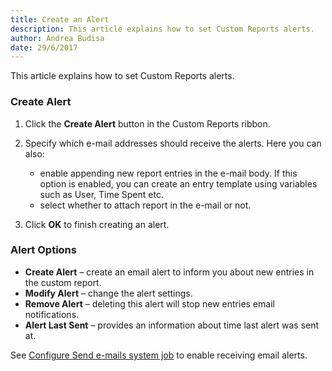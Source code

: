 ```yaml
---
title: Create an Alert 
description: This article explains how to set Custom Reports alerts.
author: Andrea Budisa
date: 29/6/2017
---
```

This article explains how to set Custom Reports alerts.

### Create Alert 

1. Click the **Create Alert** button in the Custom Reports ribbon.

1. Specify which e-mail addresses should receive the alerts. Here you can also:
   * enable appending new report entries in the e-mail body. If this option is enabled, you can create an entry template using variables such as User, Time Spent etc.
   * select whether to attach report in the e-mail or not.

1. Click **OK** to finish creating an alert.

### Alert Options

* **Create Alert** – create an email alert to inform you about new entries in the custom report.
* **Modify Alert** – change the alert settings.
* **Remove Alert** – deleting this alert will stop new entries email notifications.
* **Alert Last Sent** – provides an information about time last alert was sent at.

See [Configure Send e-mails system job](#internal/get-to-know-syskit-monitor/backstage-screen/configuration/options#send-emails) to enable receiving email alerts.